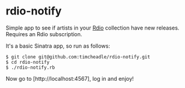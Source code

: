 # rdio-notify

Simple app to see if artists in your [Rdio](http://rdio.com) collection
have new releases. Requires an Rdio subscription.

It's a basic Sinatra app, so run as follows:
```
$ git clone git@github.com:timcheadle/rdio-notify.git
$ cd rdio-notify
$ ./rdio-notify.rb
```
Now go to [http://localhost:4567], log in and enjoy!
